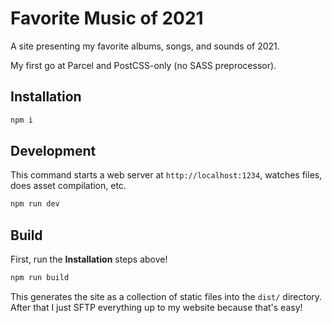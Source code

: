 # Favorite Music of 2021

A site presenting my favorite albums, songs, and sounds of 2021.

My first go at Parcel and PostCSS-only (no SASS preprocessor).

## Installation

```sh
npm i
```

## Development

This command starts a web server at `http://localhost:1234`, watches files, does asset compilation, etc.

```sh
npm run dev
```

## Build

First, run the **Installation** steps above!

```sh
npm run build
```

This generates the site as a collection of static files into the `dist/` directory. After that I just SFTP everything up to my website because that's easy!
